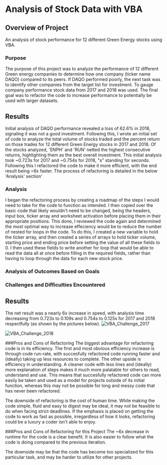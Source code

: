 # Analysis of Stock Data with VBA

## Overview of Project
An analysis of stock performance for 12 different Green Energy stocks using VBA.

### Purpose
The purpose of this project was to analyze the performance of 12 different Green energy companies to determine how one company (ticker name DAQO) compared to its peers. If DAQO performed poorly, the next task was to identify other companies from the target list for investment. To gauge company performance stock data from 2017 and 2018 was used. The final goal was to refactor the code to increase performance to potentially be used with larger datasets.

## Results
Initial analysis of DAQO performance revealed a loss of 62.6% in 2018, signaling it was not a good investment. Following this, I wrote an initial set of code to analyze the total volume of stocks traded and the percent return on those trades for 12 different Green Energy stocks in 2017 and 2018. Of the stocks analyzed, 'ENPH' and 'RUN' netted the highest consecutive returns, highlighting them as the best overall investment. This initial analysis took ~0.723s for 2017 and ~0.754s for 2018, "s" standing for seconds. Following this I refactored the code to make it more efficient, with the end result being ~6x faster. The process of refactoring is detailed in the below 'Analysis' section'

### Analysis
I began the refactoring process by creating a roadmap of the steps I would need to take for the code to function as intended. I then copied over the basic code that likely wouldn't need to be changed, being the headers, input box, ticker array and worksheet activation before placing them in their appropriate positions. This done, I reviewed the code again and determined the most optimal way to increase effeciency would be to reduce the number of nested for loops in the code. To do this, I created a new variable to hold the ticker array, and then created a series of arrays to hold ticker volume, starting price and ending price before setting the value of all these fields to 0. I then used these fields to write another for loop that would be able to read the data all at once before filling in the required fields, rather than having to loop through the data for each new stock price. 

### Analysis of Outcomes Based on Goals

### Challenges and Difficulties Encountered

## Results
The net result was a nearly 6x increase in speed, with analysis time decreasing from 0.723s to 0.109s and 0.754s to 0.125s for 2017 and 2018 respectfully (as shown by the pictures below).
![VBA_Challenge_2017](https://github.com/Tbrecke01/VBA_Challenge/blob/main/VBA_Challenge_2017.png)

![VBA_Challenge_2018](https://github.com/Tbrecke01/VBA_Challenge/blob/main/VBA_Challenge_2018.png)

###Pros and Cons of Refactoring
The biggest advantage for refactoring code is in its efficiency. The first and most obvious efficiency increase is through code run-rate, with succesfully refactored code running faster and (ideally) taking up less resources to complete. The other upside is efficiency in understanding. A cleaner code with less lines and (ideally) more explanation of steps makes it much more palatable for others to read, understand and use. This means that succesfully refactored code can more easily be taken and used as a model for projects outside of its initial function, whereas this may not be possible for long and messy code that has never been refactored.

The downside of refactoring is the cost of human time. While making the code simple, fluid and easy to digest may be ideal, it may not be feasible to do when facing strict deadlines. If the emphasis is placed on getting the code to work as fast as possible, irregardless of how it looks, refactoring could be a luxury a coder isn't able to enjoy. 

###Pros and Cons of Refactoring for this Project
The ~6x decrease in runtime for the code is a clear benefit. It is also easier to follow what the code is doing compared to the previous iteration.

The downside may be that the code has become too specialized for this particular task, and may be harder to utilize for other projects.
